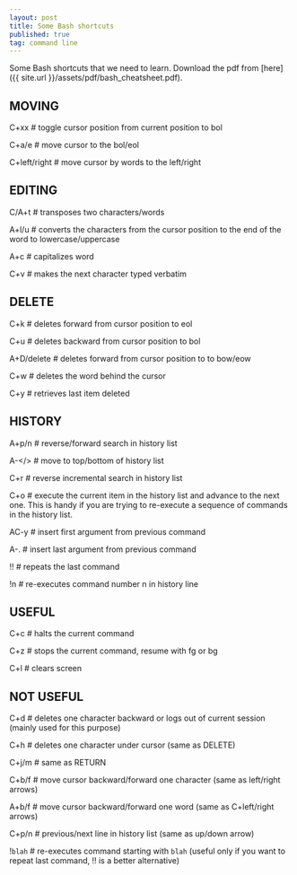 ```yaml
---
layout: post
title: Some Bash shortcuts
published: true
tag: command line
---
```


Some Bash shortcuts that we need to learn. Download the pdf from [here]({{ site.url }}/assets/pdf/bash_cheatsheet.pdf).

## MOVING
C+xx   # toggle cursor position from current position to bol


C+a/e  # move cursor to the bol/eol


C+left/right # move cursor by words to the left/right


## EDITING
C/A+t  # transposes two characters/words


A+l/u  # converts the characters from the cursor position to the end of the word to lowercase/uppercase


A+c    # capitalizes word


C+v    # makes the next character typed verbatim


## DELETE 
C+k    # deletes forward from cursor position to eol  


C+u    # deletes backward from cursor position to bol


A+D/delete # deletes forward from cursor position to to bow/eow


C+w    # deletes the word behind the cursor


C+y    # retrieves last item deleted


## HISTORY
A+p/n  # reverse/forward search in history list


A-</>  # move to top/bottom of history list


C+r    # reverse incremental search in history list


C+o    # execute the current item in the history list and advance to the next one. This is handy if you are trying to re-execute a sequence of commands in the history list.


AC-y    # insert first argument from previous command


A-.    # insert last argument from previous command


!!     # repeats the last command


!n     # re-executes command number n in history line



## USEFUL
C+c    # halts the current command


C+z    # stops the current command, resume with fg or bg


C+l    # clears screen


## NOT USEFUL
C+d    # deletes one character backward or logs out of current session (mainly used for this purpose)


C+h    # deletes one character under cursor (same as DELETE)


C+j/m    # same as RETURN


C+b/f  # move cursor backward/forward one character (same as left/right arrows)


A+b/f  # move cursor backward/forward one word (same as C+left/right arrows)


C+p/n  # previous/next line in history list (same as up/down arrow)


!`blah`   # re-executes command starting with `blah` (useful only if you want to repeat last command, !! is a better alternative)

